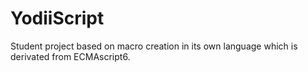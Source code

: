# YodiiScript
 Student project based on macro creation in its own language which is derivated from ECMAscript6.
 
